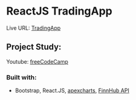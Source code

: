 # ReactJS TradingApp

Live URL: [TradingApp](https://app-trading.netlify.app/)

## Project Study:
Youtube: [freeCodeCamp](https://www.youtube.com/watch?v=u6gSSpfsoOQ)

### Built with:
- Bootstrap, React.JS, [apexcharts](https://apexcharts.com/), [FinnHub API](https://finnhub.io/)


